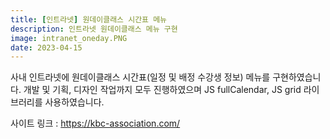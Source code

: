 ```yaml
---
title: [인트라넷] 원데이클래스 시간표 메뉴
description: 인트라넷 원데이클래스 메뉴 구현
image: intranet_oneday.PNG
date: 2023-04-15
---
```


사내 인트라넷에 원데이클래스 시간표(일정 및 배정 수강생 정보) 메뉴를 구현하였습니다.
개발 및 기획, 디자인 작업까지 모두 진행하였으며
JS fullCalendar, JS grid 라이브러리를 사용하였습니다.

사이트 링크 : https://kbc-association.com/

